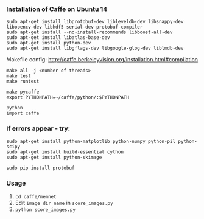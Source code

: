 ### Installation of Caffe on Ubuntu 14

```
sudo apt-get install libprotobuf-dev libleveldb-dev libsnappy-dev libopencv-dev libhdf5-serial-dev protobuf-compiler
sudo apt-get install --no-install-recommends libboost-all-dev
sudo apt-get install libatlas-base-dev
sudo apt-get install python-dev
sudo apt-get install libgflags-dev libgoogle-glog-dev liblmdb-dev
```

Makefile config: http://caffe.berkeleyvision.org/installation.html#compilation

```
make all -j <number of threads>
make test
make runtest
```

```
make pycaffe
export PYTHONPATH=~/caffe/python/:$PYTHONPATH
```

```
python
import caffe 
```

### If errors appear - try:

```
sudo apt-get install python-matplotlib python-numpy python-pil python-scipy
sudo apt-get install build-essential cython
sudo apt-get install python-skimage

sudo pip install protobuf
```

### Usage

1. `cd caffe/memnet`
2. Edit `image dir name` in `score_images.py`
3. `python score_images.py`
